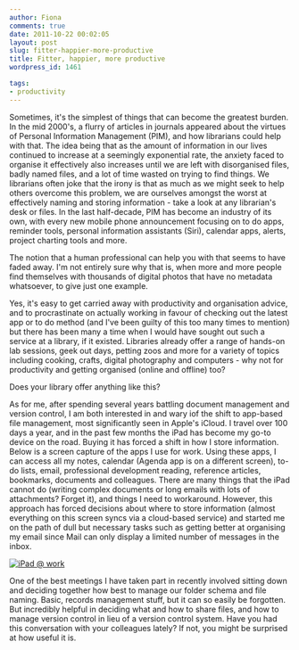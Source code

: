 ```yaml
---
author: Fiona
comments: true
date: 2011-10-22 00:02:05
layout: post
slug: fitter-happier-more-productive
title: Fitter, happier, more productive
wordpress_id: 1461

tags:
- productivity
---
```


Sometimes, it's the simplest of things that can become the greatest burden. In the mid 2000's, a flurry of articles in journals appeared about the virtues of Personal Information Management (PIM), and how librarians could help with that. The idea being that as the amount of information in our lives continued to increase at a seemingly exponential rate, the anxiety faced to organise it effectively also increases until we are left with disorganised files, badly named files, and a lot of time wasted on trying to find things. We librarians often joke that the irony is that as much as we might seek to help others overcome this problem, we are ourselves amongst the worst at effectively naming and storing information - take a look at any librarian's desk or files. In the last half-decade, PIM has become an industry of its own, with every new mobile phone announcement focusing on to do apps, reminder tools, personal information assistants (Siri), calendar apps, alerts, project charting tools and more. 

The notion that a human professional can help you with that seems to have faded away. I'm not entirely sure why that is, when more and more people find themselves with thousands of digital photos that have no metadata whatsoever, to give just one example. 

Yes, it's easy to get carried away with productivity and organisation advice, and to procrastinate on actually working in favour of checking out the latest app or to do method (and I've been guilty of this too many times to mention) but there has been many a time when I would have sought out such a service at a library, if it existed. Libraries already offer a range of hands-on lab sessions, geek out days, petting zoos and more for a variety of topics including cooking, crafts, digital photography and computers - why not for productivity and getting organised (online and offline) too?

Does your library offer anything like this?

As for me, after spending several years battling document management and version control, I am both interested in and wary iof the shift to app-based file management, most significantly seen in Apple's iCloud. I travel over 100 days a year, and in the past few months the iPad has become my go-to device on the road. Buying it has forced a shift in how I store information. Below is a screen capture of the apps I use for work. Using these apps, I can access all my notes, calendar (Agenda app is on a different screen), to-do lists, email, professional development reading, reference articles, bookmarks, documents and colleagues. There are many things that the iPad cannot do (writing complex documents or long emails with lots of attachments? Forget it), and things I need to workaround. However, this approach has forced decisions about where to store information (almost everything on this screen syncs via a cloud-based service) and started me on the path of dull but necessary tasks such as getting better at organising my email since Mail can only display a limited number of messages in the inbox. 

[![iPad @ work](https://farm7.static.flickr.com/6226/6265990097_5cabf4b157.jpg)](http://www.flickr.com/photos/blisspix/6265990097/)

One of the best meetings I have taken part in recently involved sitting down and deciding together how best to manage our folder schema and file naming. Basic, records management stuff, but it can so easily be forgotten. But incredibly helpful in deciding what and how to share files, and how to manage version control in lieu of a version control system. Have you had this conversation with your colleagues lately? If not, you might be surprised at how useful it is.

